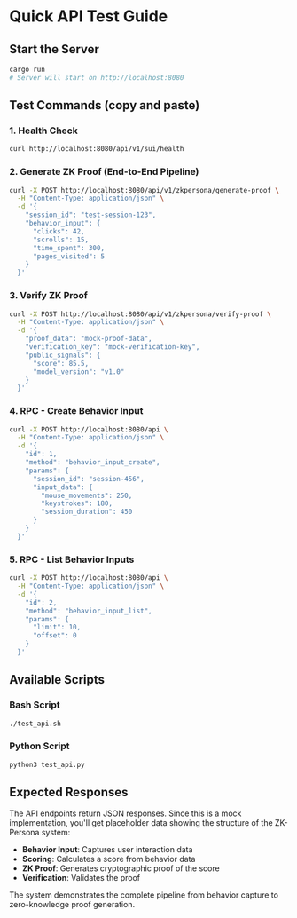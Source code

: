 # Quick API Test Guide

## Start the Server
```bash
cargo run
# Server will start on http://localhost:8080
```

## Test Commands (copy and paste)

### 1. Health Check
```bash
curl http://localhost:8080/api/v1/sui/health
```

### 2. Generate ZK Proof (End-to-End Pipeline)
```bash
curl -X POST http://localhost:8080/api/v1/zkpersona/generate-proof \
  -H "Content-Type: application/json" \
  -d '{
    "session_id": "test-session-123",
    "behavior_input": {
      "clicks": 42,
      "scrolls": 15,
      "time_spent": 300,
      "pages_visited": 5
    }
  }'
```

### 3. Verify ZK Proof
```bash
curl -X POST http://localhost:8080/api/v1/zkpersona/verify-proof \
  -H "Content-Type: application/json" \
  -d '{
    "proof_data": "mock-proof-data",
    "verification_key": "mock-verification-key",
    "public_signals": {
      "score": 85.5,
      "model_version": "v1.0"
    }
  }'
```

### 4. RPC - Create Behavior Input
```bash
curl -X POST http://localhost:8080/api \
  -H "Content-Type: application/json" \
  -d '{
    "id": 1,
    "method": "behavior_input_create",
    "params": {
      "session_id": "session-456",
      "input_data": {
        "mouse_movements": 250,
        "keystrokes": 180,
        "session_duration": 450
      }
    }
  }'
```

### 5. RPC - List Behavior Inputs
```bash
curl -X POST http://localhost:8080/api \
  -H "Content-Type: application/json" \
  -d '{
    "id": 2,
    "method": "behavior_input_list",
    "params": {
      "limit": 10,
      "offset": 0
    }
  }'
```

## Available Scripts

### Bash Script
```bash
./test_api.sh
```

### Python Script
```bash
python3 test_api.py
```

## Expected Responses

The API endpoints return JSON responses. Since this is a mock implementation, you'll get placeholder data showing the structure of the ZK-Persona system:

- **Behavior Input**: Captures user interaction data
- **Scoring**: Calculates a score from behavior data
- **ZK Proof**: Generates cryptographic proof of the score
- **Verification**: Validates the proof

The system demonstrates the complete pipeline from behavior capture to zero-knowledge proof generation.
